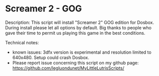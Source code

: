# Screamer 2 - GOG

Description:
This script will install "Screamer 2" GOG edition for Dosbox.
During install please let all options by default.
Big thanks to people who gave their time to permit us playing this game in the best conditions.

Technical notes:
- known issues: 3dfx version  is experimental and resolution  limited to 640x480.  Setup could crash Dosbox.
- Please report issue concerning this script on my github page:
https://github.com/legluondunet/MyLittleLutrisScripts/
